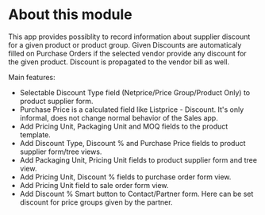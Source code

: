 # About this module

This app provides possiblity to record information about supplier discount for a given product or product group. 
Given Discounts are automaticaly filled on Purchase Orders if the selected vendor provide any discount for the given product.
Discount is propagated to the vendor bill as well.

Main features:

* Selectable Discount Type field (Netprice/Price Group/Product Only) to product supplier form.
* Purchase Price is a calculated field like Listprice - Discount. It's only informal, does not change normal behavior of the Sales app.
* Add Pricing Unit, Packaging Unit and MOQ fields to the product template.
* Add Discount Type, Discount % and Purchase Price fields to product supplier form/tree views.
* Add Packaging Unit, Pricing Unit fields to product supplier form and tree view.
* Add Pricing Unit, Discount % fields to purchase order form view.
* Add Pricing Unit field to sale order form view.
* Add Discount % Smart button to Contact/Partner form. Here can be set discount for price groups given by the partner.
